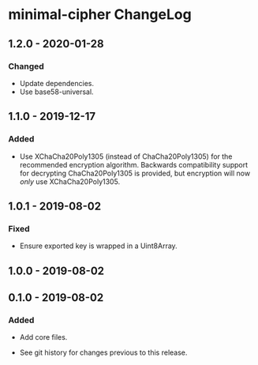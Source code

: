 # minimal-cipher ChangeLog

## 1.2.0 - 2020-01-28

### Changed
- Update dependencies.
- Use base58-universal.

## 1.1.0 - 2019-12-17

### Added
- Use XChaCha20Poly1305 (instead of ChaCha20Poly1305) for the
  recommended encryption algorithm. Backwards compatibility support
  for decrypting ChaCha20Poly1305 is provided, but encryption will
  now *only* use XChaCha20Poly1305.

## 1.0.1 - 2019-08-02

### Fixed
- Ensure exported key is wrapped in a Uint8Array.

## 1.0.0 - 2019-08-02

## 0.1.0 - 2019-08-02

### Added
- Add core files.

- See git history for changes previous to this release.
